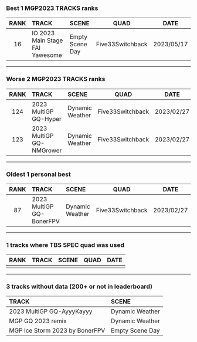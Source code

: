### Best 1 MGP2023 TRACKS ranks
|RANK|TRACK|SCENE|QUAD|DATE|
|:---:|:---|:---|:---:|:---:|
|16|IO 2023 Main Stage FAI Yawesome|Empty Scene Day|Five33Switchback|2023/05/17|
---
### Worse 2 MGP2023 TRACKS ranks
|RANK|TRACK|SCENE|QUAD|DATE|
|:---:|:---|:---|:---:|:---:|
|124|2023 MultiGP GQ-Hyper|Dynamic Weather|Five33Switchback|2023/02/27|
|123|2023 MultiGP GQ-NMGrower|Dynamic Weather|Five33Switchback|2023/02/27|
---
### Oldest 1 personal best
|RANK|TRACK|SCENE|QUAD|DATE|
|:---:|:---|:---|:---:|:---:|
|87|2023 MultiGP GQ-BonerFPV|Dynamic Weather|Five33Switchback|2023/02/27|
---
### 1 tracks where TBS SPEC quad was used
|RANK|TRACK|SCENE|QUAD|DATE|
|:---:|:---|:---|:---:|:---:|
||||||
---
### 3 tracks without data (200+ or not in leaderboard)
|TRACK|SCENE|
|:---|:---|
|2023 MultiGP GQ-AyyyKayyy|Dynamic Weather|
|MGP GQ 2023 remix|Dynamic Weather|
|MGP Ice Storm 2023 by BonerFPV|Empty Scene Day|
